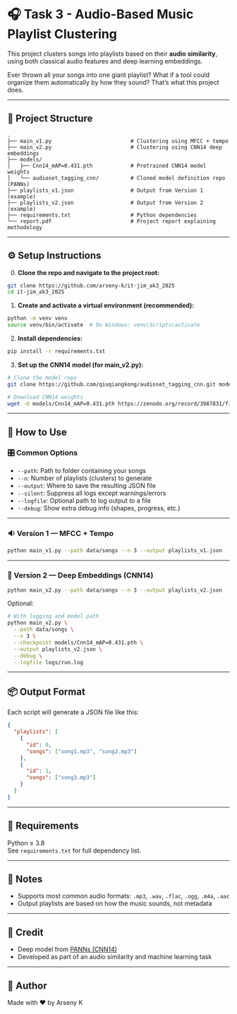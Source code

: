 # 🎧 Task 3 - Audio-Based Music Playlist Clustering

This project clusters songs into playlists based on their **audio similarity**, using both classical audio features and deep learning embeddings.

Ever thrown all your songs into one giant playlist? What if a tool could organize them automatically by how they sound? That’s what this project does.

---

## 📁 Project Structure

```
.
├── main_v1.py                         # Clustering using MFCC + tempo
├── main_v2.py                         # Clustering using CNN14 deep embeddings
├── models/
│   ├── Cnn14_mAP=0.431.pth            # Pretrained CNN14 model weights
│   └── audioset_tagging_cnn/          # Cloned model definition repo (PANNs)
├── playlists_v1.json                  # Output from Version 1 (example)
├── playlists_v2.json                  # Output from Version 2 (example)
├── requirements.txt                   # Python dependencies
└── report.pdf                         # Project report explaining methodology
```

---

## ⚙️ Setup Instructions

0. **Clone the repo and navigate to the project root:**

```bash
git clone https://github.com/arseny-k/it-jim_ak3_2025
cd it-jim_ak3_2025
```

1. **Create and activate a virtual environment (recommended):**

```bash
python -m venv venv
source venv/bin/activate  # On Windows: venv\Scripts\activate
```

2. **Install dependencies:**

```bash
pip install -r requirements.txt
```

3. **Set up the CNN14 model (for main_v2.py):**

```bash
# Clone the model repo
git clone https://github.com/qiuqiangkong/audioset_tagging_cnn.git models/audioset_tagging_cnn

# Download CNN14 weights
wget -O models/Cnn14_mAP=0.431.pth https://zenodo.org/record/3987831/files/Cnn14_mAP%3D0.431.pth?download=1
```

---

## 🚀 How to Use

### 🎛️ Common Options

- `--path`: Path to folder containing your songs
- `--n`: Number of playlists (clusters) to generate
- `--output`: Where to save the resulting JSON file
- `--silent`: Suppress all logs except warnings/errors
- `--logfile`: Optional path to log output to a file
- `--debug`: Show extra debug info (shapes, progress, etc.)

---

### 🔉 Version 1 — MFCC + Tempo

```bash
python main_v1.py --path data/songs --n 3 --output playlists_v1.json
```

---

### 🧠 Version 2 — Deep Embeddings (CNN14)

```bash
python main_v2.py --path data/songs --n 3 --output playlists_v2.json
```

Optional:
```bash
# With logging and model path
python main_v2.py \
  --path data/songs \
  --n 3 \
  --checkpoint models/Cnn14_mAP=0.431.pth \
  --output playlists_v2.json \
  --debug \
  --logfile logs/run.log
```

---

## 📦 Output Format

Each script will generate a JSON file like this:

```json
{
  "playlists": [
    {
      "id": 0,
      "songs": ["song1.mp3", "song2.mp3"]
    },
    {
      "id": 1,
      "songs": ["song3.mp3"]
    }
  ]
}
```

---

## 🔧 Requirements

Python ≥ 3.8  
See `requirements.txt` for full dependency list.

---

## 🧹 Notes

- Supports most common audio formats: `.mp3`, `.wav`, `.flac`, `.ogg`, `.m4a`, `.aac`
- Output playlists are based on how the music sounds, not metadata

---

## 🧠 Credit

- Deep model from [PANNs (CNN14)](https://github.com/qiuqiangkong/audioset_tagging_cnn)
- Developed as part of an audio similarity and machine learning task

---

## 🚀 Author
Made with ❤️ by Arseny K
